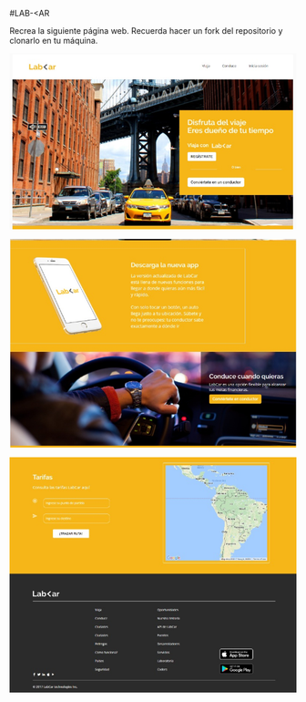 #LAB-<AR

Recrea la siguiente página web. Recuerda hacer un fork del repositorio y clonarlo en tu máquina.

![Pantalla 1](./assets/images/pantalla.jpg)


![Pantalla 2](./assets/images/pantalla2.jpg)

![Pantalla 3](./assets/images/pantalla3.jpg)
